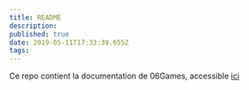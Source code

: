 ```yaml
---
title: README
description: 
published: true
date: 2019-05-11T17:33:39.655Z
tags: 
---
```


Ce repo contient la documentation de 06Games, accessible [ici](http://06games.ddns.net:8887/)
